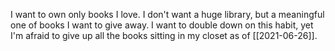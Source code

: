 I want to own only books I love. I don't want a huge library, but a meaningful one of books I want to give away. I want to double down on this habit, yet I'm afraid to give up all the books sitting in my closet as of [[2021-06-26]]. 